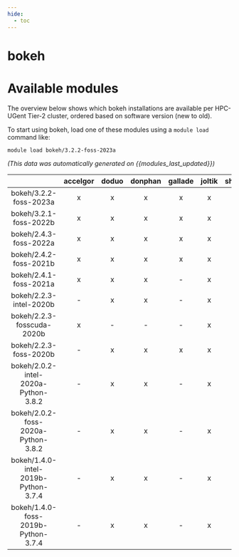 ```yaml
---
hide:
  - toc
---
```


bokeh
=====

# Available modules


The overview below shows which bokeh installations are available per HPC-UGent Tier-2 cluster, ordered based on software version (new to old).

To start using bokeh, load one of these modules using a `module load` command like:

```shell
module load bokeh/3.2.2-foss-2023a
```

*(This data was automatically generated on {{modules_last_updated}})*  

| |accelgor|doduo|donphan|gallade|joltik|shinx|skitty|
| :---: | :---: | :---: | :---: | :---: | :---: | :---: | :---: |
|bokeh/3.2.2-foss-2023a|x|x|x|x|x|x|x|
|bokeh/3.2.1-foss-2022b|x|x|x|x|x|-|-|
|bokeh/2.4.3-foss-2022a|x|x|x|x|x|x|-|
|bokeh/2.4.2-foss-2021b|x|x|x|x|x|-|-|
|bokeh/2.4.1-foss-2021a|x|x|x|-|x|-|-|
|bokeh/2.2.3-intel-2020b|-|x|x|-|x|-|-|
|bokeh/2.2.3-fosscuda-2020b|x|-|-|-|x|-|-|
|bokeh/2.2.3-foss-2020b|-|x|x|x|x|-|-|
|bokeh/2.0.2-intel-2020a-Python-3.8.2|-|x|x|-|x|-|-|
|bokeh/2.0.2-foss-2020a-Python-3.8.2|-|x|x|-|x|-|-|
|bokeh/1.4.0-intel-2019b-Python-3.7.4|-|x|x|-|x|-|-|
|bokeh/1.4.0-foss-2019b-Python-3.7.4|-|x|x|-|x|-|-|
